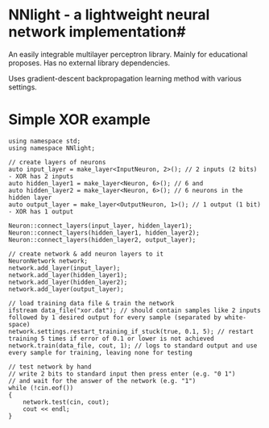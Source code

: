 # NNlight - a lightweight neural network implementation#

An easily integrable multilayer perceptron library. Mainly for educational proposes. Has no external library dependencies.

Uses gradient-descent backpropagation learning method with various settings.

# Simple XOR example #

	using namespace std;
	using namespace NNlight;
	
	// create layers of neurons
	auto input_layer = make_layer<InputNeuron, 2>(); // 2 inputs (2 bits) - XOR has 2 inputs
	auto hidden_layer1 = make_layer<Neuron, 6>(); // 6 and
	auto hidden_layer2 = make_layer<Neuron, 6>(); // 6 neurons in the hidden layer
	auto output_layer = make_layer<OutputNeuron, 1>(); // 1 output (1 bit) - XOR has 1 output
	
	Neuron::connect_layers(input_layer, hidden_layer1);
	Neuron::connect_layers(hidden_layer1, hidden_layer2);
	Neuron::connect_layers(hidden_layer2, output_layer);
	
	// create network & add neuron layers to it
	NeuronNetwork network;
	network.add_layer(input_layer);
	network.add_layer(hidden_layer1);
	network.add_layer(hidden_layer2);
	network.add_layer(output_layer);
	
	// load training data file & train the network
	ifstream data_file("xor.dat"); // should contain samples like 2 inputs followed by 1 desired output for every sample (separated by white-space)
	network.settings.restart_training_if_stuck(true, 0.1, 5); // restart training 5 times if error of 0.1 or lower is not achieved
	network.train(data_file, cout, 1); // logs to standard output and use every sample for training, leaving none for testing
	
	// test network by hand
	// write 2 bits to standard input then press enter (e.g. "0 1")
	// and wait for the answer of the network (e.g. "1")
	while (!cin.eof())
	{
		network.test(cin, cout);
		cout << endl;
	}